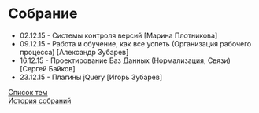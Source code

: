 # Собрание
<ul>
	<li>02.12.15 - Cистемы контроля версий [Марина Плотникова]</li>
	<li>09.12.15 - Работа и обучение, как все успеть (Организация рабочего процесса) [Александр Зубарев]</li>
	<li>16.12.15 - Проектирование Баз Данных (Нормализация, Связи) [Сергей Байков]</li>
	<li>23.12.15 - Плагины jQuery [Игорь Зубарев]</li>
</ul>
<a href="topics.md">Список тем</a><br>
<a href="history.md">История собраний</a>
